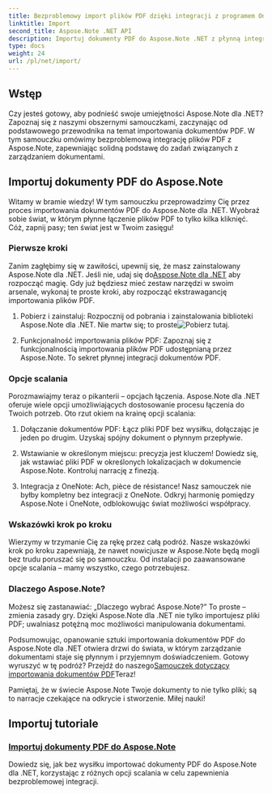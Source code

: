 ```yaml
---
title: Bezproblemowy import plików PDF dzięki integracji z programem OneNote
linktitle: Import
second_title: Aspose.Note .NET API
description: Importuj dokumenty PDF do Aspose.Note .NET z płynną integracją przy użyciu różnych opcji scalania. Ucz się, korzystając z samouczków krok po kroku, w tym integracji z programem OneNote.
type: docs
weight: 24
url: /pl/net/import/
---
```


## Wstęp

Czy jesteś gotowy, aby podnieść swoje umiejętności Aspose.Note dla .NET? Zapoznaj się z naszymi obszernymi samouczkami, zaczynając od podstawowego przewodnika na temat importowania dokumentów PDF. W tym samouczku omówimy bezproblemową integrację plików PDF z Aspose.Note, zapewniając solidną podstawę do zadań związanych z zarządzaniem dokumentami.

## Importuj dokumenty PDF do Aspose.Note

Witamy w bramie wiedzy! W tym samouczku przeprowadzimy Cię przez proces importowania dokumentów PDF do Aspose.Note dla .NET. Wyobraź sobie świat, w którym płynne łączenie plików PDF to tylko kilka kliknięć. Cóż, zapnij pasy; ten świat jest w Twoim zasięgu!

### Pierwsze kroki

 Zanim zagłębimy się w zawiłości, upewnij się, że masz zainstalowany Aspose.Note dla .NET. Jeśli nie, udaj się do[Aspose.Note dla .NET](https://products.aspose.com/note/net) aby rozpocząć magię. Gdy już będziesz mieć zestaw narzędzi w swoim arsenale, wykonaj te proste kroki, aby rozpocząć ekstrawagancję importowania plików PDF.

1. Pobierz i zainstaluj: Rozpocznij od pobrania i zainstalowania biblioteki Aspose.Note dla .NET. Nie martw się; to proste![Pobierz tutaj](https://downloads.aspose.com/note/net).

2. Funkcjonalność importowania plików PDF: Zapoznaj się z funkcjonalnością importowania plików PDF udostępnianą przez Aspose.Note. To sekret płynnej integracji dokumentów PDF.

### Opcje scalania

Porozmawiajmy teraz o pikanterii – opcjach łączenia. Aspose.Note dla .NET oferuje wiele opcji umożliwiających dostosowanie procesu łączenia do Twoich potrzeb. Oto rzut okiem na krainę opcji scalania:

1. Dołączanie dokumentów PDF: Łącz pliki PDF bez wysiłku, dołączając je jeden po drugim. Uzyskaj spójny dokument o płynnym przepływie.

2. Wstawianie w określonym miejscu: precyzja jest kluczem! Dowiedz się, jak wstawiać pliki PDF w określonych lokalizacjach w dokumencie Aspose.Note. Kontroluj narrację z finezją.

3. Integracja z OneNote: Ach, pièce de résistance! Nasz samouczek nie byłby kompletny bez integracji z OneNote. Odkryj harmonię pomiędzy Aspose.Note i OneNote, odblokowując świat możliwości współpracy.

### Wskazówki krok po kroku

Wierzymy w trzymanie Cię za rękę przez całą podróż. Nasze wskazówki krok po kroku zapewniają, że nawet nowicjusze w Aspose.Note będą mogli bez trudu poruszać się po samouczku. Od instalacji po zaawansowane opcje scalania – mamy wszystko, czego potrzebujesz.

### Dlaczego Aspose.Note?

Możesz się zastanawiać: „Dlaczego wybrać Aspose.Note?” To proste – zmienia zasady gry. Dzięki Aspose.Note dla .NET nie tylko importujesz pliki PDF; uwalniasz potężną moc możliwości manipulowania dokumentami.

 Podsumowując, opanowanie sztuki importowania dokumentów PDF do Aspose.Note dla .NET otwiera drzwi do świata, w którym zarządzanie dokumentami staje się płynnym i przyjemnym doświadczeniem. Gotowy wyruszyć w tę podróż? Przejdź do naszego[Samouczek dotyczący importowania dokumentów PDF](./import-pdf-documents/)Teraz!

Pamiętaj, że w świecie Aspose.Note Twoje dokumenty to nie tylko pliki; są to narracje czekające na odkrycie i stworzenie. Miłej nauki!
## Importuj tutoriale
### [Importuj dokumenty PDF do Aspose.Note](./import-pdf-documents/)
Dowiedz się, jak bez wysiłku importować dokumenty PDF do Aspose.Note dla .NET, korzystając z różnych opcji scalania w celu zapewnienia bezproblemowej integracji.
